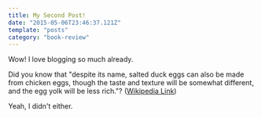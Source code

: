 ```yaml
---
title: My Second Post!
date: "2015-05-06T23:46:37.121Z"
template: "posts"
category: "book-review"
---
```


Wow! I love blogging so much already.

Did you know that "despite its name, salted duck eggs can also be made from
chicken eggs, though the taste and texture will be somewhat different, and the
egg yolk will be less rich."?
([Wikipedia Link](http://en.wikipedia.org/wiki/Salted_duck_egg))

Yeah, I didn't either.
